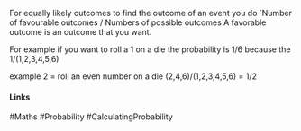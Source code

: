 For equally likely outcomes to find the outcome of an event
you do `Number of favourable outcomes / Numbers of possible outcomes
A favorable outcome is an outcome that you want.

For example if you want to roll a 1 on a die the probability is 1/6 because the 1/(1,2,3,4,5,6)

example 2 = roll an even number on a die (2,4,6)/(1,2,3,4,5,6) = 1/2

#### Links
#Maths #Probability #CalculatingProbability